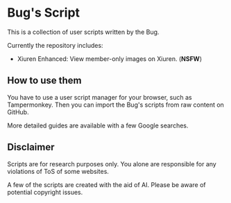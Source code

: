 # Bug's Script

This is a collection of user scripts written by the Bug.

Currently the repository includes:

- Xiuren Enhanced: View member-only images on Xiuren. (**NSFW**)

## How to use them

You have to use a user script manager for your browser, such as Tampermonkey. Then you can import the Bug's scripts from raw content on GitHub.

More detailed guides are available with a few Google searches.

## Disclaimer

Scripts are for research purposes only. You alone are responsible for any violations of ToS of some websites.

A few of the scripts are created with the aid of AI. Please be aware of potential copyright issues.


